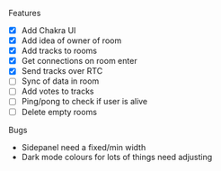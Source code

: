 Features
- [x] Add Chakra UI
- [x] Add idea of owner of room
- [x] Add tracks to rooms
- [x] Get connections on room enter
- [x] Send tracks over RTC
- [ ] Sync of data in room
- [ ] Add votes to tracks
- [ ] Ping/pong to check if user is alive
- [ ] Delete empty rooms

Bugs
- Sidepanel need a fixed/min width
- Dark mode colours for lots of things need adjusting